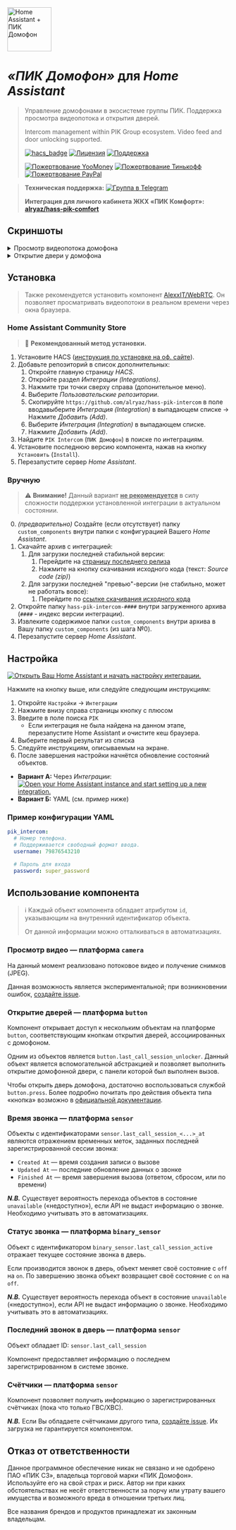 <img src="https://raw.githubusercontent.com/alryaz/hass-pik-intercom/master/images/header.png" height="100" alt="Home Assistant + ПИК Домофон">

_&#xab;ПИК Домофон&#xbb;_ для _Home Assistant_
==================================================

> Управление домофонами в экосистеме группы ПИК. Поддержка просмотра видеопотока и открытия дверей.
>
> Intercom management within PIK Group ecosystem. Video feed and door unlocking supported.
> 
> [![hacs_badge](https://img.shields.io/badge/HACS-Default-green.svg)](https://github.com/custom-components/hacs)
> [![Лицензия](https://img.shields.io/badge/%D0%9B%D0%B8%D1%86%D0%B5%D0%BD%D0%B7%D0%B8%D1%8F-MIT-yellow.svg)](https://opensource.org/licenses/MIT)
> [![Поддержка](https://img.shields.io/badge/%D0%9F%D0%BE%D0%B4%D0%B4%D0%B5%D1%80%D0%B6%D0%B8%D0%B2%D0%B0%D0%B5%D1%82%D1%81%D1%8F%3F-%D0%B4%D0%B0-green.svg)](https://github.com/alryaz/hass-pik-intercom/graphs/commit-activity)
>
> [![Пожертвование YooMoney](https://img.shields.io/badge/%D0%9F%D0%BE%D0%B6%D0%B5%D1%80%D1%82%D0%B2%D0%BE%D0%B2%D0%B0%D0%BD%D0%B8%D0%B5-YooMoney-blue.svg)](https://yoomoney.ru/to/410012369233217)
> [![Пожертвование Тинькофф](https://img.shields.io/badge/%D0%9F%D0%BE%D0%B6%D0%B5%D1%80%D1%82%D0%B2%D0%BE%D0%B2%D0%B0%D0%BD%D0%B8%D0%B5-Tinkoff-yellow.svg)](https://www.tinkoff.ru/cf/3g8f1RTkf5G)
> [![Пожертвование PayPal](https://img.shields.io/badge/%D0%9F%D0%BE%D0%B6%D0%B5%D1%80%D1%82%D0%B2%D0%BE%D0%B2%D0%B0%D0%BD%D0%B8%D0%B5-Paypal-blueviolet.svg)](https://www.paypal.me/alryaz)

> **Техническая поддержка:** [![Группа в Telegram](https://img.shields.io/endpoint?url=https%3A%2F%2Ftg.sumanjay.workers.dev%2Falryaz_ha_addons)](https://telegram.dog/alryaz_ha_addons)
>
> **Интеграция для личного кабинета ЖКХ «ПИК Комфорт»: [alryaz/hass-pik-comfort](https://github.com/alryaz/hass-pik-comfort)**

## Скриншоты

<details>
  <summary>Просмотр видеопотока домофона</summary> 
  <img src="https://raw.githubusercontent.com/alryaz/hass-pik-intercom/main/images/camera.png" alt="Скриншот: Просмотр видеопотока домофона">
</details>
<details>
  <summary>Открытие двери у домофона</summary> 
  <img src="https://raw.githubusercontent.com/alryaz/hass-pik-intercom/main/images/unlockers.png" alt="Скриншот: Открытие двери у домофона">
</details>

## Установка

> Также рекомендуется установить компонент [AlexxIT/WebRTC](https://github.com/AlexxIT/WebRTC).
> Он позволяет просматривать видеопотоки в реальном времени через окна браузера.

### Home Assistant Community Store

> 🎉  **Рекомендованный метод установки.**

1. Установите
   HACS ([инструкция по установке на оф. сайте](https://hacs.xyz/docs/installation/installation/)).
2. Добавьте репозиторий в список дополнительных:
    1. Откройте главную страницу _HACS_.
    2. Откройте раздел _Интеграции (Integrations)_.
    3. Нажмите три точки сверху справа (допонительное меню).
    4. Выберите _Пользовательские репозитории_.
    5. Скопируйте `https://github.com/alryaz/hass-pik-intercom` в поле вводавыберите _Интеграция (Integration)_ в выпадающем списке -> Нажмите _Добавить (Add)_.
    6. Выберите _Интеграция (Integration)_ в выпадающем списке.
    7. Нажмите _Добавить (Add)_.
3. Найдите `PIK Intercom` (`ПИК Домофон`) в поиске по интеграциям.
4. Установите последнюю версию компонента, нажав на кнопку `Установить` (`Install`).
5. Перезапустите сервер _Home Assistant_.

### Вручную

> ⚠️ **Внимание!** Данный вариант **<ins>не рекомендуется</ins>** в силу сложности поддержки установленной интеграции в актуальном
> состоянии.

0. _(предварительно)_ Создайте (если отсутствует) папку `custom_components` внутри папки с конфигурацией Вашего _Home Assistant_.
1. Скачайте архив с интеграцией:
   1. Для загрузки последней стабильной версии:
      1. Перейдите на [страницу последнего релиза](https://github.com/alryaz/hass-pik-intercom/releases/latest)
      2. Нажмите на кнопку скачивания исходного кода (текст: _Source code (zip)_)
   2. Для загрузки последней "превью"-версии (не стабильно, может не работать вовсе):
      1. Перейдите по [ссылке скачивания исходного кода](https://github.com/alryaz/hass-pik-intercom/archive/refs/heads/main.zip)
2. Откройте папку `hass-pik-intercom-####` внутри загруженного архива (`####` - индекс версии интеграции).
3. Извлеките содержимое папки `custom_components` внутри архива в Вашу папку `custom_components` (из шага №0).
4. Перезапустите сервер _Home Assistant_.

## Настройка

[![Открыть Ваш Home Assistant и начать настройку интеграции.](https://my.home-assistant.io/badges/config_flow_start.svg)](https://my.home-assistant.io/redirect/config_flow_start/?domain=pik_intercom)

Нажмите на кнопку выше, или следуйте следующим инструкциям:
1. Откройте `Настройки` -> `Интеграции`
2. Нажмите внизу справа страницы кнопку с плюсом
3. Введите в поле поиска `PIK`  
   - Если интеграция не была найдена на данном этапе, перезапустите Home Assistant и очистите кеш браузера.
4. Выберите первый результат из списка
5. Следуйте инструкциям, описываемым на экране.
6. После завершения настройки начнётся обновление состояний объектов.

- **Вариант А:** Через _Интеграции_: [![Open your Home Assistant instance and start setting up a new integration.](https://my.home-assistant.io/badges/config_flow_start.svg)](https://my.home-assistant.io/redirect/config_flow_start/?domain=pik_intercom)
- **Вариант Б:** YAML (см. пример ниже)

### Пример конфигурации YAML
```yaml
pik_intercom:
  # Номер телефона.
  # Поддерживается свободный формат ввода.
  username: 79876543210

  # Пароль для входа
  password: super_password
```

## Использование компонента

> ℹ️ Каждый объект компонента обладает атрибутом `id`, указывающим
> на внутренний идентификатор объекта.
> 
> От данной информации можно отталкиваться в автоматизациях.

### Просмотр видео &mdash; платформа `camera`

На данный момент реализовано потоковое видео и получение снимков (JPEG).

Данная возможность является экспериментальной; при возникновении ошибок,
[создайте issue](https://github.com/alryaz/hass-pik-intercom/issues/new).

### Открытие дверей &mdash; платформа `button`

Компонент открывает доступ к нескольким объектам на платформе `button`, соответствующим
кнопкам открытия дверей, ассоциированных с домофоном.

Одним из объектов является `button.last_call_session_unlocker`. Данный объект
является вспомогательной абстракцией и позволяет выполнить открытие
домофонной двери, с панели которой был выполнен вызов.

Чтобы открыть дверь домофона, достаточно воспользоваться службой `button.press`.
Более подробно почитать про действия объекта типа «кнопка» возможно в
[официальной документации](https://www.home-assistant.io/integrations/button/).

### Время звонка &mdash; платформа `sensor`

Объекты с идентификаторами `sensor.last_call_session_<...>_at` являются
отражением временных меток, заданных последней зарегистрированной сессии звонка:
- `Created At` &mdash; время создания записи о вызове
- `Updated At` &mdash; последние обновление данных о звонке
- `Finished At` &mdash; время завершения вызова (ответом, сбросом, или по времени)

**_N.B._** Существует вероятность перехода объектов в состояние `unavailable` («недоступно»),
если API не выдаст информацию о звонке. Необходимо учитывать это в автоматизациях.

### Статус звонка &mdash; платформа `binary_sensor`

Объект с идентификатором `binary_sensor.last_call_session_active` отражает
текущее состояние звонка в дверь.

Если производится звонок в дверь, объект меняет своё состояние с `off` на `on`.
По завершению звонка объект возвращает своё состояние с `on` на `off`.

**_N.B._** Существует вероятность перехода объект в состояние `unavailable` («недоступно»),
если API не выдаст информацию о звонке. Необходимо учитывать это в автоматизациях.

### Последний звонок в дверь &mdash; платформа `sensor`

Объект обладает ID: `sensor.last_call_session`

Компонент предоставляет информацию о последнем зарегистрированном в системе звонке.

### Счётчики &mdash; платформа `sensor`

Компонент позволяет получить информацию о зарегистрированных счётчиках (пока что
только ГВС/ХВС).

**_N.B._** Если Вы обладаете счётчиками другого типа, [создайте issue](https://github.com/alryaz/hass-pik-intercom/issues/new).
Их загрузка не гарантируется компонентом.

## Отказ от ответственности

Данное программное обеспечение никак не связано и не одобрено ПАО «ПИК СЗ», владельца
торговой марки «ПИК Домофон». Используйте его на свой страх и риск. Автор ни при каких
обстоятельствах не несёт ответственности за порчу или утрату вашего имущества и возможного
вреда в отношении третьих лиц.

Все названия брендов и продуктов принадлежат их законным владельцам.
